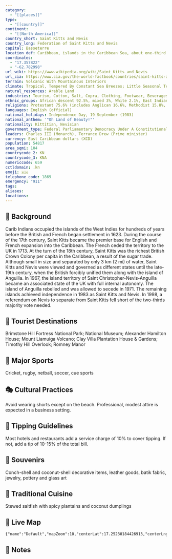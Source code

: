 ```yaml
---
category:
  - "[[places]]"
type:
  - "[[country]]"
continent:
  - "[[North America]]"
country_short: Saint Kitts and Nevis
country_long: Federation of Saint Kitts and Nevis
capital: Basseterre
location_def: Caribbean, islands in the Caribbean Sea, about one-third of the way from Puerto Rico to Trinidad and Tobago
coordinates:
  - "17.357822"
  - "-62.782998"
url_wiki: https://www.wikipedia.org/wiki/Saint_Kitts_and_Nevis
url_cia: https://www.cia.gov/the-world-factbook/countries/saint-kitts-and-nevis/
terrain: Volcanic With Mountainous Interiors
climate: Tropical, Tempered By Constant Sea Breezes; Little Seasonal Temperature Variation; Rainy Season (May To November)
natural_resources: Arable Land
industries: Tourism, Cotton, Salt, Copra, Clothing, Footwear, Beverages
ethnic_groups: African descent 92.5%, mixed 3%, White 2.1%, East Indian 1.5%, other 0.6%, unspecified 0.3% (2001 est.)
religions: Protestant 75.6% (includes Anglican 16.6%, Methodist 15.8%, Pentecostal 10.8%, Church of God 7.4%, Baptist 5.4%, Seventh Day Adventist 5.4%, Wesleyan Holiness 5.3%, Moravian 4.8%, Evangelical 2.1%, Brethren 1.7%, Presbyterian 0.3%), Roman Catholic 5.9%, Hindu 1.8%, Jehovah's Witness 1.4%, Rastafarian 1.3%, other 5%, none 8.8%, unspecified 0.1% (2011 est.)
languages: English (official)
national_holidays: Independence Day, 19 September (1983)
national_anthem: '"Oh Land of Beauty!"'
nationality: Kittitian, Nevisian
government_type: Federal Parliamentary Democracy Under A Constitutional Monarchy; A Commonwealth Realm
leaders: Charles III (Monarch), Terrance Drew (Prime minister)
currency: East Caribbean dollars (XCD)
population: 54817
area_sqmi: 104
countrycode_2: KN
countrycode_3: KNA
numericcode: 659
cctldomain: .kn
emoji: 🇰🇳
telephone_code: 1869
emergency: "911"
tags: 
aliases: 
locations:
---
```

## 🌱 Background
Carib Indians occupied the islands of the West Indies for hundreds of years before the British and French began settlement in 1623. During the course of the 17th century, Saint Kitts became the premier base for English and French expansion into the Caribbean. The French ceded the territory to the UK in 1713. At the turn of the 18th century, Saint Kitts was the richest British Crown Colony per capita in the Caribbean, a result of the sugar trade. Although small in size and separated by only 3 km (2 mi) of water, Saint Kitts and Nevis were viewed and governed as different states until the late-19th century, when the British forcibly unified them along with the island of Anguilla. In 1967, the island territory of Saint Christopher-Nevis-Anguilla became an associated state of the UK with full internal autonomy. The island of Anguilla rebelled and was allowed to secede in 1971. The remaining islands achieved independence in 1983 as Saint Kitts and Nevis. In 1998, a referendum on Nevis to separate from Saint Kitts fell short of the two-thirds majority vote needed.

## 📌 Tourist Destinations
Brimstone Hill Fortress National Park; National Museum; Alexander Hamilton House; Mount Liamuiga Volcano; Clay Villa Plantation House & Gardens; Timothy Hill Overlook; Romney Manor

## 🥇 Major Sports
Cricket, rugby, netball, soccer, cue sports

## 🎭 Cultural Practices
Avoid wearing shorts except on the beach. Professional, modest attire is expected in a business setting.

## 🫰 Tipping Guidelines
Most hotels and restaurants add a service charge of 10% to cover tipping. If not, add a tip of 10-15% of the total bill.

## 🎁 Souvenirs
Conch-shell and coconut-shell decorative items, leather goods, batik fabric, jewelry, pottery and glass art

## 🍲 Traditional Cuisine
Stewed saltfish with spicy plantains and coconut dumplings

## 📡 Live Map
```mapview
{"name":"Default","mapZoom":10,"centerLat":17.25230184426913,"centerLng":-62.68729836007429,"query":"","chosenMapSource":0}
```

## 📒 Notes

